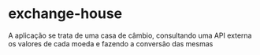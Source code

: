 # exchange-house
A aplicação se trata de uma casa de câmbio, consultando uma API externa os valores de cada moeda e fazendo a conversão das mesmas
